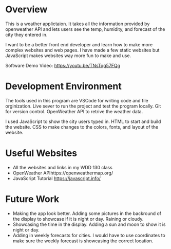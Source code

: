 # Overview

This is a weather applictaion. It takes all the information provided by openweather API and lets users see the temp, humidity, and forecast of the city they entered in. 

I want to be a better front end developer and learn how to make more complex websites and web pages. I have made a few static websites but JavaScript makes websites way more fun to make and use. 

Software Demo Video: https://youtu.be/TNsTqq57FQg

# Development Environment

The tools used in this program are VSCode for writing code and file orginization. Live sever to run the project and test the program locally. Git for version control. OpenWeather API to retrive the weather data. 

I used JavaScript to show the city users typed in. HTML to start and build the website. CSS to make changes to the colors, fonts, and layout of the website. 

# Useful Websites

- All the websites and links in my WDD 130 class 
- OpenWeather APIhttps://openweathermap.org/
- JavaScript Tutorial https://javascript.info/

# Future Work

- Making the app look better. Adding some pictures in the backround of the display to showcase if it is night or day. Raining or cloudy.
- Showcasing the time in the display. Adding a sun and moon to show it is night or day.
- Adding in weekly forecasts for cities. I would have to use coordinates to make sure the weekly forecast is showcasing the correct location.